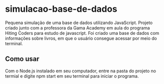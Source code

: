 # simulacao-base-de-dados
Pequena simulação de uma base de dados utilizando JavaScript. Projeto criado junto com a professora da Gama Academy em aula do programa Hiting Coders para estudo de javascript.
Foi criado uma base de dados com informações sobre livros, em que o usuário consegue acessar por meio do terminal.

## Como usar
Com o Node.js instalado em seu computador, entre na pasta do projeto no termial e digite npm start em seu terminal para iniciar o programa.
